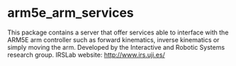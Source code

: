 arm5e_arm_services
=====================

This package contains a server that offer services able to interface with
the ARM5E arm controller such as forward kinematics, inverse kinematics or
simply moving the arm. Developed by the Interactive and Robotic Systems 
research group. IRSLab website: http://www.irs.uji.es/

